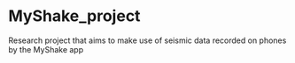 # MyShake_project
Research project that aims to make use of seismic data recorded on phones by the MyShake app
